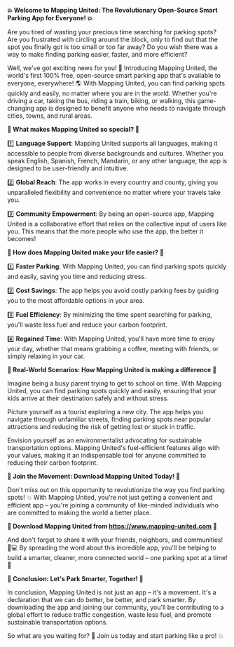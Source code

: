 **💥 Welcome to Mapping United: The Revolutionary Open-Source Smart Parking App for Everyone! 💥**

Are you tired of wasting your precious time searching for parking spots? Are you frustrated with circling around the block, only to find out that the spot you finally got is too small or too far away? Do you wish there was a way to make finding parking easier, faster, and more efficient?

Well, we've got exciting news for you! 🎉 Introducing Mapping United, the world's first 100% free, open-source smart parking app that's available to everyone, everywhere! 🌎 With Mapping United, you can find parking spots quickly and easily, no matter where you are in the world. Whether you're driving a car, taking the bus, riding a train, biking, or walking, this game-changing app is designed to benefit anyone who needs to navigate through cities, towns, and rural areas.

**🌟 What makes Mapping United so special? 🌟**

1️⃣ **Language Support**: Mapping United supports all languages, making it accessible to people from diverse backgrounds and cultures. Whether you speak English, Spanish, French, Mandarin, or any other language, the app is designed to be user-friendly and intuitive.

2️⃣ **Global Reach**: The app works in every country and county, giving you unparalleled flexibility and convenience no matter where your travels take you.

3️⃣ **Community Empowerment**: By being an open-source app, Mapping United is a collaborative effort that relies on the collective input of users like you. This means that the more people who use the app, the better it becomes!

**🚀 How does Mapping United make your life easier? 🚀**

1️⃣ **Faster Parking**: With Mapping United, you can find parking spots quickly and easily, saving you time and reducing stress.

2️⃣ **Cost Savings**: The app helps you avoid costly parking fees by guiding you to the most affordable options in your area.

3️⃣ **Fuel Efficiency**: By minimizing the time spent searching for parking, you'll waste less fuel and reduce your carbon footprint.

4️⃣ **Regained Time**: With Mapping United, you'll have more time to enjoy your day, whether that means grabbing a coffee, meeting with friends, or simply relaxing in your car.

**🌟 Real-World Scenarios: How Mapping United is making a difference 🌟**

Imagine being a busy parent trying to get to school on time. With Mapping United, you can find parking spots quickly and easily, ensuring that your kids arrive at their destination safely and without stress.

Picture yourself as a tourist exploring a new city. The app helps you navigate through unfamiliar streets, finding parking spots near popular attractions and reducing the risk of getting lost or stuck in traffic.

Envision yourself as an environmentalist advocating for sustainable transportation options. Mapping United's fuel-efficient features align with your values, making it an indispensable tool for anyone committed to reducing their carbon footprint.

**🌈 Join the Movement: Download Mapping United Today! 🌈**

Don't miss out on this opportunity to revolutionize the way you find parking spots! 💥 With Mapping United, you're not just getting a convenient and efficient app – you're joining a community of like-minded individuals who are committed to making the world a better place.

**🔴 Download Mapping United from https://www.mapping-united.com 🌟**

And don't forget to share it with your friends, neighbors, and communities! 📱💻 By spreading the word about this incredible app, you'll be helping to build a smarter, cleaner, more connected world – one parking spot at a time! 🚀

**🌊 Conclusion: Let's Park Smarter, Together! 🌊**

In conclusion, Mapping United is not just an app – it's a movement. It's a declaration that we can do better, be better, and park smarter. By downloading the app and joining our community, you'll be contributing to a global effort to reduce traffic congestion, waste less fuel, and promote sustainable transportation options.

So what are you waiting for? 🤔 Join us today and start parking like a pro! 💥